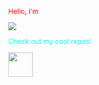 <p style="color: red">Hello, i'm </p>
<image src="epicalex.gif">
<p style="color: cyan;">Check out my cool repos!</p>
<image src="stevecool.png" style="height: 50px;">